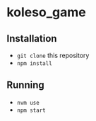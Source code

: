 # koleso_game

## Installation

* `git clone` this repository
* `npm install`

## Running

* `nvm use`
* `npm start`
